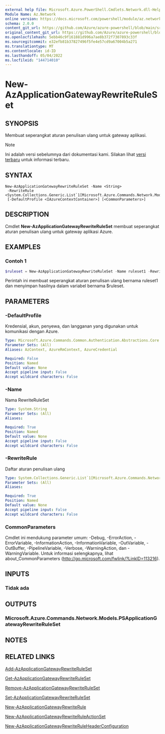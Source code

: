 ```yaml
---
external help file: Microsoft.Azure.PowerShell.Cmdlets.Network.dll-Help.xml
Module Name: Az.Network
online version: https://docs.microsoft.com/powershell/module/az.network/new-azapplicationgatewayrewriteruleset
schema: 2.0.0
content_git_url: https://github.com/Azure/azure-powershell/blob/main/src/Network/Network/help/New-AzApplicationGatewayRewriteRuleSet.md
original_content_git_url: https://github.com/Azure/azure-powershell/blob/main/src/Network/Network/help/New-AzApplicationGatewayRewriteRuleSet.md
ms.openlocfilehash: 5ebb46c9f161881d996a7ae8b372f7307893c33f
ms.sourcegitcommit: e32efb81b37827496f5fe4e57cd9a67004b5a271
ms.translationtype: MT
ms.contentlocale: id-ID
ms.lasthandoff: 05/04/2022
ms.locfileid: "144714010"
---
```

# New-AzApplicationGatewayRewriteRuleSet

## SYNOPSIS
Membuat seperangkat aturan penulisan ulang untuk gateway aplikasi.

> [!NOTE]
>Ini adalah versi sebelumnya dari dokumentasi kami. Silakan lihat [versi terbaru](/powershell/module/az.network/new-azapplicationgatewayrewriteruleset) untuk informasi terbaru.

## SYNTAX

```
New-AzApplicationGatewayRewriteRuleSet -Name <String>
 -RewriteRule <System.Collections.Generic.List`1[Microsoft.Azure.Commands.Network.Models.PSApplicationGatewayRewriteRule]>
 [-DefaultProfile <IAzureContextContainer>] [<CommonParameters>]
```

## DESCRIPTION
Cmdlet **New-AzApplicationGatewayRewriteRuleSet** membuat seperangkat aturan penulisan ulang untuk gateway aplikasi Azure.

## EXAMPLES

### Contoh 1
```powershell
$ruleset = New-AzApplicationGatewayRewriteRuleSet -Name ruleset1 -RewriteRule $rule
```

Perintah ini membuat seperangkat aturan penulisan ulang bernama ruleset1 dan menyimpan hasilnya dalam variabel bernama $ruleset.

## PARAMETERS

### -DefaultProfile
Kredensial, akun, penyewa, dan langganan yang digunakan untuk komunikasi dengan Azure.

```yaml
Type: Microsoft.Azure.Commands.Common.Authentication.Abstractions.Core.IAzureContextContainer
Parameter Sets: (All)
Aliases: AzContext, AzureRmContext, AzureCredential

Required: False
Position: Named
Default value: None
Accept pipeline input: False
Accept wildcard characters: False
```

### -Name
Nama RewriteRuleSet

```yaml
Type: System.String
Parameter Sets: (All)
Aliases:

Required: True
Position: Named
Default value: None
Accept pipeline input: False
Accept wildcard characters: False
```

### -RewriteRule
Daftar aturan penulisan ulang

```yaml
Type: System.Collections.Generic.List`1[Microsoft.Azure.Commands.Network.Models.PSApplicationGatewayRewriteRule]
Parameter Sets: (All)
Aliases:

Required: True
Position: Named
Default value: None
Accept pipeline input: False
Accept wildcard characters: False
```

### CommonParameters
Cmdlet ini mendukung parameter umum: -Debug, -ErrorAction, -ErrorVariable, -InformationAction, -InformationVariable, -OutVariable, -OutBuffer, -PipelineVariable, -Verbose, -WarningAction, dan -WarningVariable. Untuk informasi selengkapnya, lihat about_CommonParameters (http://go.microsoft.com/fwlink/?LinkID=113216).

## INPUTS

### Tidak ada

## OUTPUTS

### Microsoft.Azure.Commands.Network.Models.PSApplicationGatewayRewriteRuleSet

## NOTES

## RELATED LINKS

[Add-AzApplicationGatewayRewriteRuleSet](./Add-AzApplicationGatewayRewriteRuleSet.md)

[Get-AzApplicationGatewayRewriteRuleSet](./Get-AzApplicationGatewayRewriteRuleSet.md)

[Remove-AzApplicationGatewayRewriteRuleSet](./Remove-AzApplicationGatewayRewriteRuleSet.md)

[Set-AzApplicationGatewayRewriteRuleSet](./Set-AzApplicationGatewayRewriteRuleSet.md)

[New-AzApplicationGatewayRewriteRule](./New-AzApplicationGatewayRewriteRule.md)

[New-AzApplicationGatewayRewriteRuleActionSet](./New-AzApplicationGatewayRewriteRuleActionSet.md)

[New-AzApplicationGatewayRewriteRuleHeaderConfiguration](./New-AzApplicationGatewayRewriteRuleHeaderConfiguration.md)
